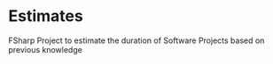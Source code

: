 # Estimates
FSharp Project to estimate the duration of Software Projects based on previous knowledge
